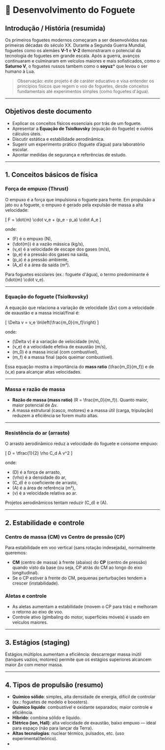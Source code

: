 # 🚀 Desenvolvimento do Foguete

## Introdução / História (resumida)
Os primeiros foguetes modernos começaram a ser desenvolvidos nas primeiras décadas do século XX. Durante a Segunda Guerra Mundial, foguetes como os alemães **V-1** e **V-2** demonstraram o potencial da tecnologia de foguetes em grande escala. Após a guerra, avanços continuaram e culminaram em veículos maiores e mais sofisticados, como o **Saturno V**, o foguetes russos tambem como o **soyuz*** que levou o ser humano à Lua.

> Observação: este projeto é de caráter educativo e visa entender os princípios físicos que regem o voo de foguetes, desde conceitos fundamentais até experimentos simples (como foguetes d'água).

---

## Objetivos deste documento
- Explicar os conceitos físicos essenciais por trás de um foguete.  
- Apresentar a **Equação de Tsiolkovsky** (equação do foguete) e outros cálculos úteis.  
- Discutir estática e estabilidade aerodinâmica.  
- Sugerir um experimento prático (foguete d’água) para laboratório escolar.  
- Apontar medidas de segurança e referências de estudo.

---

## 1. Conceitos básicos de física

### Força de empuxo (Thrust)
O empuxo é a força que impulsiona o foguete para frente. Em propulsão a jato ou a foguete, o empuxo é gerado pela expulsão de massa a alta velocidade:

\[
F = \dot{m} \cdot v_e + (p_e - p_a) \cdot A_e
\]

onde:
- \(F\) é o empuxo (N),
- \(\dot{m}\) é a vazão mássica (kg/s),
- \(v_e\) é a velocidade de escape dos gases (m/s),
- \(p_e\) é a pressão dos gases na saída,
- \(p_a\) é a pressão ambiente,
- \(A_e\) é a área da saída (m²).

Para foguetes escolares (ex.: foguete d'água), o termo predominante é \(\dot{m} \cdot v_e\).

---

### Equação do foguete (Tsiolkovsky)
A equação que relaciona a variação de velocidade (Δv) com a velocidade de exaustão e a massa inicial/final é:

\[
\Delta v = v_e \ln\left(\frac{m_0}{m_f}\right)
\]

onde:
- \(\Delta v\) é a variação de velocidade (m/s),
- \(v_e\) é a velocidade efetiva de exaustão (m/s),
- \(m_0\) é a massa inicial (com combustível),
- \(m_f\) é a massa final (após queimar combustível).

Essa equação mostra a importância do **mass ratio** \(\frac{m_0}{m_f}\) e de \(v_e\) para alcançar altas velocidades.

---

### Massa e razão de massa
- **Razão de massa (mass ratio)** \(R = \frac{m_0}{m_f}\). Quanto maior, maior potencial de Δv.  
- A massa estrutural (casco, motores) e a massa útil (carga, tripulação) reduzem a eficiência se forem muito altas.

---

### Resistência do ar (arrasto)
O arrasto aerodinâmico reduz a velocidade do foguete e consome empuxo:

\[
D = \tfrac{1}{2} \rho C_d A v^2
\]

onde:
- \(D\) é a força de arrasto,
- \(\rho\) é a densidade do ar,
- \(C_d\) é o coeficiente de arrasto,
- \(A\) é a área de referência (m²),
- \(v\) é a velocidade relativa ao ar.

Projetos aerodinâmicos tentam reduzir \(C_d\) e \(A\).

---

## 2. Estabilidade e controle

### Centro de massa (CM) vs Centro de pressão (CP)
Para estabilidade em voo vertical (sans rotação indesejada), normalmente queremos:

- **CM** (centro de massa) à frente (abaixo) do **CP** (centro de pressão) quando visto da base (ou seja, CP atrás do CM ao longo do eixo longitudinal).  
- Se o CP estiver à frente do CM, pequenas perturbações tendem a crescer (instabilidade).

### Aletas e controle
- As aletas aumentam a estabilidade (movem o CP para trás) e melhoram o retorno ao eixo de voo.
- Controle ativo (gimbaling do motor, superfícies móveis) é usado em veículos maiores.

---

## 3. Estágios (staging)
Estágios múltiplos aumentam a eficiência: descarregar massa inútil (tanques vazios, motores) permite que os estágios superiores alcancem maior Δv com menor massa.

---

## 4. Tipos de propulsão (resumo)
- **Químico sólido**: simples, alta densidade de energia, difícil de controlar (ex.: foguetes de modelo e boosters).  
- **Químico líquido**: combustível e oxidante separados; maior controle e eficiência.  
- **Híbrido**: combina sólido e líquido.  
- **Elétrico (ion, Hall)**: alta velocidade de exaustão, baixo empuxo — ideal para espaço (não para lançar da Terra).  
- **Altas tecnologias**: nuclear térmico, pulsados, etc. (uso experimental/teórico).
- 



